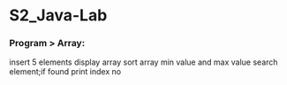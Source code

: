 # S2_Java-Lab
### Program > Array:
  insert 5 elements
  display array
  sort array
  min value and max value
  search element;if found print index no

